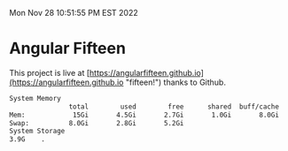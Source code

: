 Mon Nov 28 10:51:55 PM EST 2022

# Angular Fifteen


This project is live at [https://angularfifteen.github.io](https://angularfifteen.github.io "fifteen!") thanks to Github.

```bash
System Memory
               total        used        free      shared  buff/cache   available
Mem:            15Gi       4.5Gi       2.7Gi       1.0Gi       8.0Gi       9.4Gi
Swap:          8.0Gi       2.8Gi       5.2Gi
System Storage
3.9G	.
```
